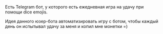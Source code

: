 Есть Telegram бот, у которого есть ежедневная игра на удачу при помощи dice emojis.

Идея данного юзер-бота автоматизировать игру с ботом, чтобы каждый день он испытывал удачу за меня и копил мне монетки =)